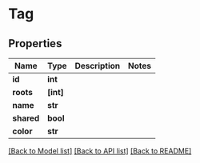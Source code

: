 # Tag


## Properties

Name | Type | Description | Notes
------------ | ------------- | ------------- | -------------
**id** | **int** |  | 
**roots** | **[int]** |  | 
**name** | **str** |  | 
**shared** | **bool** |  | 
**color** | **str** |  | 

[[Back to Model list]](../#documentation-for-models) [[Back to API list]](../#documentation-for-api-endpoints) [[Back to README]](../)


